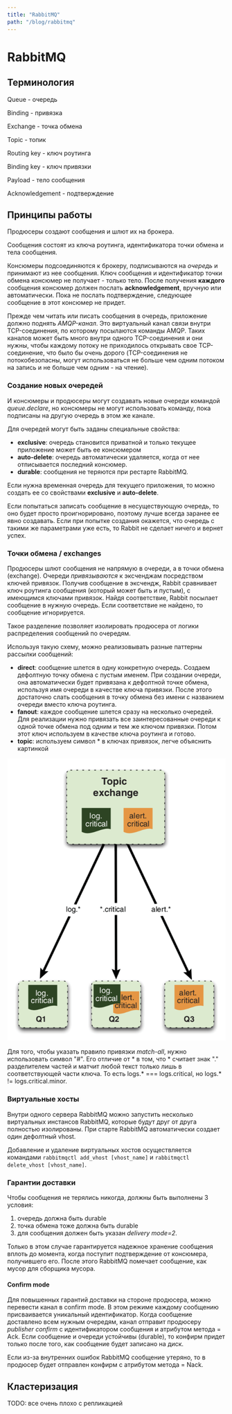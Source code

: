 ```yaml
---
title: "RabbitMQ"
path: "/blog/rabbitmq"
---
```

# RabbitMQ

## Терминология

Queue - очередь

Binding - привязка

Exchange - точка обмена

Topic - топик

Routing key - ключ роутинга

Binding key - ключ привязки

Payload - тело сообщения

Acknowledgement - подтверждение

## Принципы работы

Продюсеры создают сообщения и шлют их на брокера.

Сообщения состоят из ключа роутинга, идентификатора точки обмена и тела сообщения.

Консюмеры подсоединяются к брокеру, подписываются на *очередь* и принимают из нее сообщения. Ключ сообщения и идентификатор точки обмена консюмер не получает - только тело. После получения **каждого** сообщения консюмер должен послать **acknowledgement**, вручную или автоматически. Пока не послать подтверждение, следующее сообщение в этот консюмер не придет.

Прежде чем читать или писать сообщения в очередь, приложение должно поднять *AMQP-канал*. Это виртуальный канал связи внутри TCP-соединения, по которому посылаются команды AMQP. Таких каналов может быть много внутри одного TCP-соединения и они нужны, чтобы каждому потоку не приходилось открывать свое TCP-соединение, что было бы очень дорого (TCP-соединения не потокобезопасны, могут использоваться не больше чем одним потоком на запись и не больше чем одним - на чтение).

### Создание новых очередей

И консюмеры и продюсеры могут создавать новые очереди командой *queue.declare*, но консюмеры не могут использовать команду, пока подписаны на другую очередь в этом же канале.

Для очередей могут быть заданы специальные свойства:

- **exclusive**: очередь становится приватной и только текущее приложение может быть ее консюмером
- **auto-delete**: очередь автоматически удаляется, когда от нее отписывается последний консюмер.
- **durable**: сообщения не теряются при рестарте RabbitMQ. 

Если нужна временная очередь для текущего приложения, то можно создать ее со свойствами **exclusive** и **auto-delete**.

Если попытаться записать сообщение в несуществующую очередь, то оно будет просто проигнорировано, поэтому лучше всегда заранее ее явно создавать. Если при попытке создания окажется, что очередь с такими же параметрами уже есть, то Rabbit не сделает ничего и вернет успех.

### Точки обмена / exchanges

Продюсеры шлют сообщения не напрямую в очереди, а в точки обмена (exchange). Очереди *привязываются* к эксченджам посредством ключей привязок. Получив сообщение в эксчендж, Rabbit сравнивает ключ роутинга сообщения (который может быть и пустым), с имеющимся ключами привязок. Найдя соответствие, Rabbit посылает сообщение в нужную очередь. Если соответствие не найдено, то сообщение игнорируется.

Такое разделение позволяет изолировать продюсера от логики распределения сообщений по очередям.

Используя такую схему, можно реализовывать разные паттерны рассылки сообщений:

- **direct**: сообщение шлется в одну конкретную очередь. Создаем дефолтную точку обмена с пустым именем. При создании очереди, она автоматически будет привязана к дефолтной точке обмена, используя имя очереди в качестве ключа привязки. После этого достаточно слать сообщения в точку обмена без имени с названием очереди вместо ключа роутинга.
- **fanout**: каждое сообщение шлется сразу на несколько очередей. Для реализации нужно привязать все заинтересованные очереди к одной точке обмена под одним и тем же ключом привязки. Потом этот ключ используем в качестве ключа роутинга и готово.
- **topic**: используем символ * в ключах привязок, легче объяснить картинкой

![Topic exchange](rabbitmq-topic-exchange.png)

Для того, чтобы указать правило привязки *match-all*, нужно использовать символ "#". Его отличие от * в том, что * считает знак "." разделителем частей и матчит любой текст только лишь в соответствующей части ключа. То есть logs.* === logs.critical, но logs.* != logs.critical.minor.

### Виртуальные хосты

Внутри одного сервера RabbitMQ можно запустить несколько виртуальных инстансов RabbitMQ, которые будут друг от друга полностью изолированы. При старте RabbitMQ автоматически создает один дефолтный vhost. 

Добавление и удаление виртуальных хостов осуществляется командами `rabbitmqctl add_vhost [vhost_name]` и `rabbitmqctl delete_vhost [vhost_name]`.

### Гарантии доставки

Чтобы сообщения не терялись никогда, должны быть выполнены 3 условия:

1. очередь должна быть durable
2. точка обмена тоже должна быть durable
3. для сообщения должен быть указан *delivery mode=2*. 

Только в этом случае гарантируется надежное хранение сообщения вплоть до момента, когда поступит подтверждение от консюмера, получившего его. После этого RabbitMQ помечает сообщение, как мусор для сборщика мусора.

#### Confirm mode

Для повышенных гарантий доставки на стороне продюсера, можно перевести канал в confirm mode. В этом режиме каждому сообщению присваивается уникальный идентификатор. Когда сообщение доставлено всем нужным очередям, канал отправит продюсеру *publisher confirm* с идентификатором сообщения и атрибутом метода = Ack. Если сообщение и очереди устойчивы (durable), то конфирм придет только после того, как сообщение будет записано на диск.

Если из-за внутренних ошибок RabbitMQ сообщение утеряно, то в продюсер будет отправлен конфирм с атрибутом метода = Nack.

## Кластеризация

TODO: все очень плохо с репликацией






